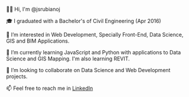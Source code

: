 👋🏽 Hi, I'm @jsrubianoj

🎓 I graduated with a Bachelor's of Civil Engineering (Apr 2016)

👀 I’m interested in Web Development, Specially Front-End, Data Science, GIS and BIM Applications.

🌱 I’m currently learning JavaScript and Python with applications to Data Science and GIS Mapping. I'm also learning REVIT.

💞️ I’m looking to collaborate on Data Science and Web Development projects.

📫 Feel free to reach me in [LinkedIn](https://www.linkedin.com/in/jsrubianoj/)

